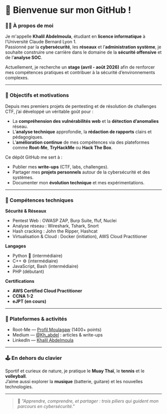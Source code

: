 # 👋 Bienvenue sur mon GitHub !

### 🧑‍💻 À propos de moi

Je m'appelle **Khalil Abdelmoula**, étudiant en **licence informatique** à l’Université Claude Bernard Lyon 1.  
Passionné par la **cybersécurité**, les **réseaux** et l’**administration système**, je souhaite construire une carrière dans le domaine de la **sécurité offensive** et de l’**analyse SOC**.  

Actuellement, je recherche un **stage (avril - août 2026)** afin de renforcer mes compétences pratiques et contribuer à la sécurité d’environnements complexes.  

---

### 🎯 Objectifs et motivations

Depuis mes premiers projets de pentesting et de résolution de challenges CTF, j’ai développé un véritable goût pour :
- La **compréhension des vulnérabilités web** et la **détection d’anomalies** réseau.  
- L’**analyse technique** approfondie, la **rédaction de rapports** clairs et pédagogiques.  
- L’**amélioration continue** de mes compétences via des plateformes comme **Root-Me**, **TryHackMe** ou **Hack The Box**.

Ce dépôt GitHub me sert à :
- Publier mes **write-ups** (CTF, labs, challenges).  
- Partager mes **projets personnels** autour de la cybersécurité et des systèmes.  
- Documenter mon **évolution technique** et mes expérimentations.

---

### 🧩 Compétences techniques

**Sécurité & Réseaux**
- Pentest Web : OWASP ZAP, Burp Suite, ffuf, Nuclei  
- Analyse réseau : Wireshark, Tshark, Snort  
- Hash cracking : John the Ripper, Hashcat  
- Virtualisation & Cloud : Docker (initiation), AWS Cloud Practitioner  

**Langages**
- Python 🐍 (intermédiaire)  
- C++ ⚙️ (intermédiaire)  
- JavaScript, Bash (intermédiaire)  
- PHP (débutant)

**Certifications**
- **AWS Certified Cloud Practitioner**  
- **CCNA 1-2**  
- **eJPT (en cours)**  

---

### 🧠 Plateformes & activités

- Root-Me — [Profil Moulagaw](https://www.root-me.org/Moulagaw) (1400+ points)  
- Medium — [@Kh_abdel](https://medium.com/@Kh_abdel) : articles & write-ups  
- LinkedIn — [Khalil Abdelmoula](https://www.linkedin.com/in/khalil-abdelmoula-832ba838b/)  

---

### 🕹️ En dehors du clavier

Sportif et curieux de nature, je pratique le **Muay Thaï**, le **tennis** et le **volleyball**.  
J’aime aussi explorer la **musique** (batterie, guitare) et les nouvelles technologies.  

---

> 💬 *"Apprendre, comprendre, et partager : trois piliers qui guident mon parcours en cybersécurité."*  
